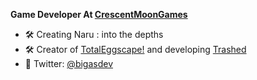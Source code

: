 **Game Developer At [CrescentMoonGames](http://www.crescentmoongames.com)** 

 - 🛠 Creating Naru : into the depths
 - 🛠 Creator of [TotalEggscape!](https://play.google.com/store/apps/details?id=com.CrescentMoonGames.TotalEggscape) and developing [Trashed](https://store.steampowered.com/app/1268360/Trashed/)
 - 💬 Twitter: [@bigasdev](https://twitter.com/bigasdev)

 
